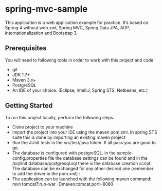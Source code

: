 spring-mvc-sample
============

This application is a web application example for practice.  It’s based on Spring 4 without web.xml, Spring MVC, Spring Data JPA, AOP, internationalization and Bootstrap 3.

Prerequisites
-------------
You will need to following tools in order to work with this project and code

* git 
* JDK 1.7+ 
* Maven 3.x+ 
* PostgreSQL
* An IDE of your choice.  (Eclipse, IntelliJ, Spring STS, Netbeans, etc.)

Getting Started
---------------
To run this project locally, perform the following steps.

* Clone project to your machine
* Import the project into your IDE using the maven pom.xml.  In spring STS suite this is done by importing an existing maven project
* Run the JUnit tests in the src/test/java folder.  If all pass you are good to go.
* The database is configured with postgreSQL. In the sample-config.properties file the database settings can be found and in the /sql/init database/postgresql.sql there is the database creation script. The database can be exchanged for any other desired one (remember to add the driver in the pom.xml) :
* The application can be launched with the following maven command: mvn tomcat7:run-war -Dmaven.tomcat.port=8080
